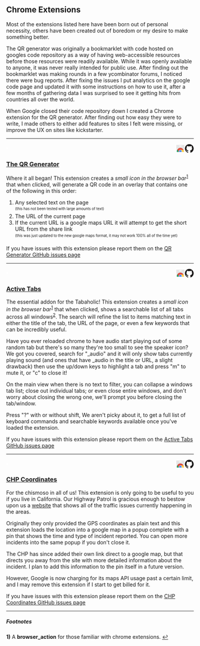## Chrome Extensions

Most of the extensions listed here have been born out of personal necessity, others have been created out of boredom or my desire to make something better.

The QR generator was originally a bookmarklet with code hosted on googles code repository as a way of having web-accessible resources before those resources were readily available.  While it was openly available to anyone, it was never really intended for public use.  After finding out the bookmarklet was making rounds in a few ycombinator forums, I noticed there were bug reports.  After fixing the issues I put analytics on the google code page and updated it with some instructions on how to use it, after a few months of gathering data I was surprised to see it getting hits from countries all over the world. 

When Google closed their code repository down I created a Chrome extension for the QR generator.  After finding out how easy they were to write, I made others to either add features to sites I felt were missing, or improve the UX on sites like kickstarter.

---
<a title="Go to GitHub repo" href="https://github.com/shaunsational/chrome-ext-QR/"><img alt="Go to GitHub repo" align="right" src="github.svg" height="24"></a>
<img src="pixel.gif" width="5">
<a title="Go to this extension in the Chrome Webstore" href="https://chrome.google.com/webstore/detail/qr-generator/nfmaemgfedbiaajgieapbfhmonobpdib"><sub><img alt="Go to this extension in the Chrome Webstore" align="right" src="webstore.svg" height="24"></sub></a>
### [The QR Generator](https://chrome.google.com/webstore/detail/qr-generator/nfmaemgfedbiaajgieapbfhmonobpdib)

Where it all began!  This extension creates a _small icon in the browser bar_<sup id="a1">[1](#df1)</sup> that when clicked, will generate a QR code in an overlay that contains one of the following in this order:
1. Any selected text on the page  
<sub><sup>(this has not been tested with large amounts of text)</sup></sub>
1. The URL of the current page
  1. If the current URL is a google maps URL it will attempt to get the short URL from the share link  
	<sub><sup>(this was just updated to the new google maps format, it may not work 100% all of the time yet)</sup></sub>
	
If you have issues with this extension please report them on the [QR Generator GitHub issues page](https://github.com/shaunsational/chrome-ext-QR/issues)

---
<a title="Go to GitHub repo" href="https://github.com/shaunsational/chrome-ext-ActiveTabs"><img alt="Go to GitHub repo" align="right" src="github.svg" height="24"></a>
<img src="pixel.gif" width="5">
<a title="Go to this extension in the Chrome Webstore" href="https://chrome.google.com/webstore/detail/pbihheplocihoglaokfdcjadbjlhijgb"><sub><img alt="Go to this extension in the Chrome Webstore" align="right" src="webstore.svg" height="24"></sub></a>
### [Active Tabs](https://chrome.google.com/webstore/detail/pbihheplocihoglaokfdcjadbjlhijgb)
The essential addon for the Tabaholic!  This extension creates a _small icon in the browser bar_<sup id="a1">[1](#df1)</sup> that when clicked, shows a searchable list of all tabs across all windows<sup id="a2">[2](#df2)</sup>.  The search will refine the list to items matching text in either the title of the tab, the URL of the page, or even a few keywords that can be incredibly useful.

Have you ever reloaded chrome to have audio start playing out of some random tab but there's so many they're too small to see the speaker icon? We got you covered, search for "_audio" and it will only show tabs currently playing sound (and ones that have _audio in the title or URL, a slight drawback) then use the up/down keys to highlight a tab and press "m" to mute it, or "c" to close it!

On the main view when there is no text to filter, you can collapse a windows tab list; close out individual tabs; or even close entire windows, and don't worry about closing the wrong one, we'll prompt you before closing the tab/window. 

Press "?" with or without shift, We aren't picky about it, to get a full list of keyboard commands and searchable keywords available once you've loaded the extension.

If you have issues with this extension please report them on the [Active Tabs GitHub issues page](https://github.com/shaunsational/chrome-ext-ActiveTabs/issues)

---
<a title="Go to GitHub repo" href="https://github.com/shaunsational/chrome-ext-CHP"><img alt="Go to GitHub repo" align="right" src="github.svg" height="24"></a> 
<img src="pixel.gif" width="5">
<a title="Go to this extension in the Chrome Webstore" href="https://chrome.google.com/webstore/detail/dmfhnnchojmhbfgamododmboenaboden"><sub><img alt="Go to this extension in the Chrome Webstore" align="right" src="webstore.svg" height="24"></sub></a>
### [CHP Coordinates](https://chrome.google.com/webstore/detail/dmfhnnchojmhbfgamododmboenaboden)
For the chismoso in all of us! This extension is only going to be useful to you if you live in California.  Our Highway Patrol is gracious enough to bestow upon us a [website](http://cad.chp.ca.gov/Traffic.aspx) that shows all of the traffic issues currently happening in the areas.  

Originally they only provided the GPS coordinates as plain text and this extension loads the location into a google map in a popup complete with a pin that shows the time and type of incident reported.  You can open more incidents into the same popup if you don't close it.

The CHP has since added their own link direct to a google map, but that directs you away from the site with more detailed information about the incident.  I plan to add this information to the pin itself in a future version.

However, Google is now charging for its maps API usage past a certain limit, and I may remove this extension if I start to get billed for it.

If you have issues with this extension please report them on the [CHP Coordinates GitHub issues page](https://github.com/shaunsational/chrome-ext-CHP/issues)

---
##### Footnotes
<b id="df1">1)</b> A **browser_action** for those familiar with chrome extensions. [↩](#a1)
